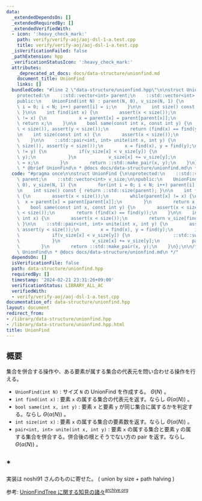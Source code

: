 ```yaml
---
data:
  _extendedDependsOn: []
  _extendedRequiredBy: []
  _extendedVerifiedWith:
  - icon: ':heavy_check_mark:'
    path: verify/verify-aoj/aoj-dsl-1-a.test.cpp
    title: verify/verify-aoj/aoj-dsl-1-a.test.cpp
  _isVerificationFailed: false
  _pathExtension: hpp
  _verificationStatusIcon: ':heavy_check_mark:'
  attributes:
    _deprecated_at_docs: docs/data-structure/unionfind.md
    document_title: UnionFind
    links: []
  bundledCode: "#line 2 \"data-structure/unionfind.hpp\"\n\nstruct UnionFind {\n\n\
    protected:\n    ::std::vector<int> parent;\n    ::std::vector<int> v_size;\n\n\
    public:\n    UnionFind(int N) : parent(N, 0), v_size(N, 1) {\n        for(int\
    \ i = 0; i < N; i++) parent[i] = i;\n    }\n\n    int size() const { return ::std::size(parent);\
    \ }\n\n    int find(int x) {\n        assert(x < size());\n        while(parent[x]\
    \ != x) {\n            x = parent[x] = parent[parent[x]];\n        }\n       \
    \ return x;\n    }\n\n    bool same(const int x, const int y) {\n        assert(x\
    \ < size()), assert(y < size());\n        return (find(x) == find(y));\n    }\n\
    \n    int size(const int x) {\n        assert(x < size());\n        return v_size[find(x)];\n\
    \    }\n\n    ::std::pair<int, int> unite(int x, int y) {\n        assert(x <\
    \ size()), assert(y < size());\n        x = find(x), y = find(y);\n        if(x\
    \ != y) {\n            if(v_size[x] < v_size[y]) {\n                ::std::swap(x,\
    \ y);\n            }\n            v_size[x] += v_size[y];\n            parent[y]\
    \ = x;\n        }\n        return ::std::make_pair(x, y);\n    }\n};\n\n/**\n\
    \ * @brief UnionFind\n * @docs docs/data-structure/unionfind.md\n */\n"
  code: "#pragma once\n\nstruct UnionFind {\n\nprotected:\n    ::std::vector<int>\
    \ parent;\n    ::std::vector<int> v_size;\n\npublic:\n    UnionFind(int N) : parent(N,\
    \ 0), v_size(N, 1) {\n        for(int i = 0; i < N; i++) parent[i] = i;\n    }\n\
    \n    int size() const { return ::std::size(parent); }\n\n    int find(int x)\
    \ {\n        assert(x < size());\n        while(parent[x] != x) {\n          \
    \  x = parent[x] = parent[parent[x]];\n        }\n        return x;\n    }\n\n\
    \    bool same(const int x, const int y) {\n        assert(x < size()), assert(y\
    \ < size());\n        return (find(x) == find(y));\n    }\n\n    int size(const\
    \ int x) {\n        assert(x < size());\n        return v_size[find(x)];\n   \
    \ }\n\n    ::std::pair<int, int> unite(int x, int y) {\n        assert(x < size()),\
    \ assert(y < size());\n        x = find(x), y = find(y);\n        if(x != y) {\n\
    \            if(v_size[x] < v_size[y]) {\n                ::std::swap(x, y);\n\
    \            }\n            v_size[x] += v_size[y];\n            parent[y] = x;\n\
    \        }\n        return ::std::make_pair(x, y);\n    }\n};\n\n/**\n * @brief\
    \ UnionFind\n * @docs docs/data-structure/unionfind.md\n */"
  dependsOn: []
  isVerificationFile: false
  path: data-structure/unionfind.hpp
  requiredBy: []
  timestamp: '2024-02-21 23:31:26+09:00'
  verificationStatus: LIBRARY_ALL_AC
  verifiedWith:
  - verify/verify-aoj/aoj-dsl-1-a.test.cpp
documentation_of: data-structure/unionfind.hpp
layout: document
redirect_from:
- /library/data-structure/unionfind.hpp
- /library/data-structure/unionfind.hpp.html
title: UnionFind
---
```

## 概要

集合を併合する操作や、ある要素が属する集合の代表元を問い合わせる操作を行える。

- `UnionFind(int N)` : サイズ `N` の UnionFind を作成する。 $\Theta(N)$ 。
- `int find(int x)` : 要素 `x` の属する集合の代表元を返す。ならし $\Theta(\alpha(N))$ 。
- `bool same(int x, int y)` : 要素 `x` と要素 `y` が同じ集合に属するかを判定する。ならし $\Theta(\alpha(N))$ 。
- `int size(int x)` : 要素 `x` の属する集合の要素数を返す。ならし $\Theta(\alpha(N))$ 。
- `pair<int, int> unite(int x, int y)` : 要素 `x` の属する集合と要素 `y` の属する集合を併合する。併合後の根とそうでない方の pair を返す。ならし $\Theta(\alpha(N))$ 。

## *

実装は noshi91 さんのものに寄せた。 ( union by size + path halving )

参考: [UnionFindTree に関する知見の諸々](https://noshi91.hatenablog.com/entry/2018/05/30/191943)<sup>[archive.org](https://web.archive.org/web/20240221140608/https://noshi91.hatenablog.com/entry/2018/05/30/191943)</sup>